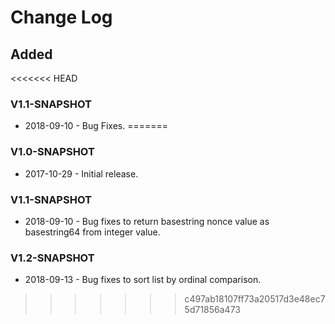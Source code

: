 # Change Log

## Added 
<<<<<<< HEAD
### V1.1-SNAPSHOT
+ 2018-09-10 - Bug Fixes.
=======
### V1.0-SNAPSHOT
+ 2017-10-29 - Initial release.
### V1.1-SNAPSHOT
+ 2018-09-10 - Bug fixes to return basestring nonce value as basestring64 from integer value.
### V1.2-SNAPSHOT
+ 2018-09-13 - Bug fixes to sort list by ordinal comparison.
>>>>>>> c497ab18107ff73a20517d3e48ec75d71856a473
